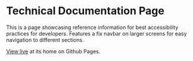 # Technical Documentation Page

This is a page showcasing reference information for best accessibility practices for developers. Features a fix navbar on larger screens for easy navigation to different sections.

[View live](https://edensweden.github.io/Technical-Documentation-Page/) at its home on Github Pages.